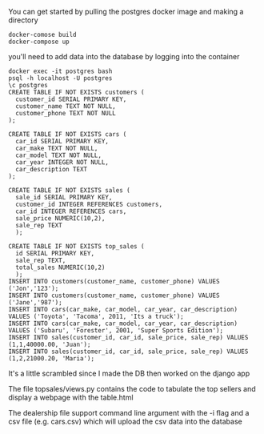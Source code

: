 You can get started by pulling the postgres docker image and making a directory
```
docker-comose build
docker-compose up
```

you'll need to add data into the database by logging into the container
```
docker exec -it postgres bash
psql -h localhost -U postgres
\c postgres
CREATE TABLE IF NOT EXISTS customers (
  customer_id SERIAL PRIMARY KEY,
  customer_name TEXT NOT NULL,
  customer_phone TEXT NOT NULL
);
  
CREATE TABLE IF NOT EXISTS cars (
  car_id SERIAL PRIMARY KEY,
  car_make TEXT NOT NULL,
  car_model TEXT NOT NULL,
  car_year INTEGER NOT NULL,
  car_description TEXT
);
  
CREATE TABLE IF NOT EXISTS sales (
  sale_id SERIAL PRIMARY KEY,
  customer_id INTEGER REFERENCES customers,
  car_id INTEGER REFERENCES cars,
  sale_price NUMERIC(10,2),
  sale_rep TEXT
  );
  
CREATE TABLE IF NOT EXISTS top_sales (
  id SERIAL PRIMARY KEY,
  sale_rep TEXT,
  total_sales NUMERIC(10,2)
  );
INSERT INTO customers(customer_name, customer_phone) VALUES ('Jon','123');
INSERT INTO customers(customer_name, customer_phone) VALUES ('Jane','987');
INSERT INTO cars(car_make, car_model, car_year, car_description) VALUES ('Toyota', 'Tacoma', 2011, 'Its a truck');
INSERT INTO cars(car_make, car_model, car_year, car_description) VALUES ('Subaru', 'Forester', 2001, 'Super Sports Edition');
INSERT INTO sales(customer_id, car_id, sale_price, sale_rep) VALUES (1,1,40000.00, 'Juan');
INSERT INTO sales(customer_id, car_id, sale_price, sale_rep) VALUES (1,2,21000.20, 'Maria');

```

It's a little scrambled since I made the DB then worked on the django app

The file topsales/views.py contains the code to tabulate the top sellers and display a webpage with the table.html

The dealership file support command line argument with the -i flag and a csv file (e.g. cars.csv) which will upload the csv data into the database

